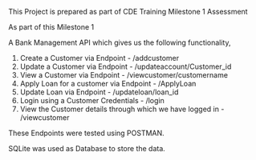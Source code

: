 This Project is prepared as part of CDE Training Milestone 1 Assessment

As part of this Milestone 1

A Bank Management API which gives us the following functionality,

1. Create a Customer via Endpoint - /addcustomer
2. Update a Customer via Endpoint - /updateaccount/Customer_id
3. View a Customer via Endpoint - /viewcustomer/customername
4. Apply Loan for a customer via Endpoint - /ApplyLoan
5. Update Loan via Endpoint - /updateloan/loan_id
6. Login using a Customer Credentials - /login
7. View the Customer details through which we have logged in - /viewcustomer 

These Endpoints were tested using POSTMAN.

SQLite was used as Database to store the data.